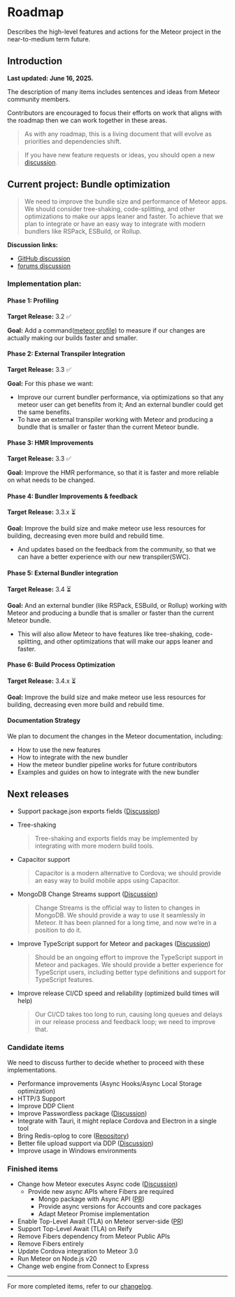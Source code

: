 # Roadmap

Describes the high-level features and actions for the Meteor project in the near-to-medium term future.

## Introduction

**Last updated: June 16, 2025.**

The description of many items includes sentences and ideas from Meteor community members.

Contributors are encouraged to focus their efforts on work that aligns with the roadmap then we can work together in these areas.

> As with any roadmap, this is a living document that will evolve as priorities and dependencies shift.

> If you have new feature requests or ideas, you should open a new [discussion](https://github.com/meteor/meteor/discussions/new).

## Current project: Bundle optimization

> We need to improve the bundle size and performance of Meteor apps. We should consider tree-shaking, code-splitting,
> and other optimizations to make our apps leaner and faster.
> To achieve that we plan to integrate or have an easy way to integrate with modern bundlers like RSPack, ESBuild, or Rollup.

**Discussion links:**

- [GitHub discussion](https://github.com/meteor/meteor/discussions/11587)
- [forums discussion](https://forums.meteor.com/t/join-the-effort-to-speed-up-meteor-bundler/63406/17)

### Implementation plan:

#### Phase 1: Profiling

**Target Release:** 3.2 ✅

**Goal:** Add a command([meteor profile](/cli/#meteorprofile)) to measure if our changes are actually making our builds faster and smaller.


#### Phase 2: External Transpiler Integration

**Target Release:** 3.3 ✅

**Goal:** For this phase we want:
 - Improve our current bundler performance, via optimizations so that any meteor user can get benefits from it; And an external bundler could get
   the same benefits.
 - To have an external transpiler working with Meteor and producing a bundle that is smaller or faster than the current Meteor bundle.


#### Phase 3: HMR Improvements

**Target Release:** 3.3 ✅

**Goal:** Improve the HMR performance, so that it is faster and more reliable on what needs to be changed.

#### Phase 4: Bundler Improvements & feedback

**Target Release:** 3.3.x ⏳

**Goal:** Improve the build size and make meteor use less resources for building, decreasing even more build and rebuild time.
- And updates based on the feedback from the community, so that we can have a better experience with our new transpiler(SWC).

#### Phase 5: External Bundler integration

**Target Release:** 3.4 ⏳

**Goal:**  And an external bundler (like RSPack, ESBuild, or Rollup) working with Meteor and producing a bundle that is smaller or faster than the current Meteor bundle.
- This will also allow Meteor to have features like tree-shaking, code-splitting, and other optimizations that will make our apps leaner and faster.

#### Phase 6: Build Process Optimization

**Target Release:** 3.4.x ⏳

**Goal:** Improve the build size and make meteor use less resources for building, decreasing even more build and rebuild time.


#### Documentation Strategy

We plan to document the changes in the Meteor documentation, including:
- How to use the new features
- How to integrate with the new bundler
- How the meteor bundler pipeline works for future contributors
- Examples and guides on how to integrate with the new bundler

## Next releases

- Support package.json exports fields ([Discussion](https://github.com/meteor/meteor/discussions/11727))
- Tree-shaking

  > Tree-shaking and exports fields may be implemented by integrating with more modern build tools.

- Capacitor support

  > Capacitor is a modern alternative to Cordova; we should provide an easy way to build mobile apps using Capacitor.

- MongoDB Change Streams support ([Discussion](https://github.com/meteor/meteor/discussions/11842))

  > Change Streams is the official way to listen to changes in MongoDB. We should provide a way to use it seamlessly in Meteor. It has been planned for a long time, and now we’re in a position to do it.

- Improve TypeScript support for Meteor and packages ([Discussion](https://github.com/meteor/meteor/discussions/12080))

  > Should be an ongoing effort to improve the TypeScript support in Meteor and packages. We should provide a better experience for TypeScript users, including better type definitions and support for TypeScript features.

- Improve release CI/CD speed and reliability (optimized build times will help)
  > Our CI/CD takes too long to run, causing long queues and delays in our release process and feedback loop; we need to improve that.

### Candidate items

We need to discuss further to decide whether to proceed with these implementations.

- Performance improvements (Async Hooks/Async Local Storage optimization)
- HTTP/3 Support
- Improve DDP Client
- Improve Passwordless package ([Discussion](https://github.com/meteor/meteor/discussions/12075))
- Integrate with Tauri, it might replace Cordova and Electron in a single tool
- Bring Redis-oplog to core ([Repository](https://github.com/Meteor-Community-Packages/redis-oplog))
- Better file upload support via DDP ([Discussion](https://github.com/meteor/meteor/discussions/11523))
- Improve usage in Windows environments

### Finished items

- Change how Meteor executes Async code ([Discussion](https://github.com/meteor/meteor/discussions/11505))
  - Provide new async APIs where Fibers are required
    - Mongo package with Async API ([PR](https://github.com/meteor/meteor/pull/12028))
    - Provide async versions for Accounts and core packages
    - Adapt Meteor Promise implementation
- Enable Top-Level Await (TLA) on Meteor server-side ([PR](https://github.com/meteor/meteor/pull/12095))
- Support Top-Level Await (TLA) on Reify
- Remove Fibers dependency from Meteor Public APIs
- Remove Fibers entirely
- Update Cordova integration to Meteor 3.0
- Run Meteor on Node.js v20
- Change web engine from Connect to Express

---

For more completed items, refer to our [changelog](https://docs.meteor.com/history.html).
